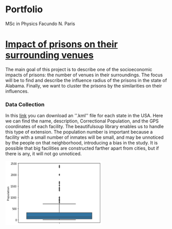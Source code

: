 # Portfolio
MSc in Physics Facundo N. Paris

# [Impact of prisons on their surrounding venues](https://github.com/facuparis/Coursera_Capstone)
The main goal of this project is to describe one of the socioeconomic impacts of prisons: the number of venues in their surroundings. The focus will be to find and describe the influence radius of the prisons in the state of Alabama. Finally, we want to cluster the prisons by the similarities on their influences.  

### Data Collection 
In this [link](https://www.prisonersofthecensus.org/data/kml.html) you can download an ''.kml'' file for each state in the USA. Here we can find the name, description, Correctional Population, and the GPS coordinates of each facility. The beautifulsoup library enables us to handle this type of extension.
The population number is important because a facility with a small number of inmates will be small, and may be unnoticed by the people on that neighborhood, introducing a bias in the study. It is possible that big facilities are constructed farther apart from cities, but if there is any, it will not go unnoticed.

<img src="/images/population.png" width="300" height="200">

